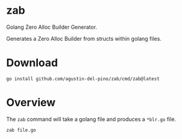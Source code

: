 # zab
Golang Zero Alloc Builder Generator.

Generates a Zero Alloc Builder from structs within golang files.

# Download

````shell
go install github.com/agustin-del-pino/zab/cmd/zab@latest
````

# Overview

The `zab` command will take a golang file and produces a `*blr.go` file.

````shell
zab file.go
````


